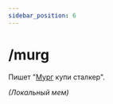 ```yaml
---
sidebar_position: 6
---
```


# /murg

Пишет "[Мург](https://twitch.tv/murgois) купи сталкер".

*(Локальный мем)*